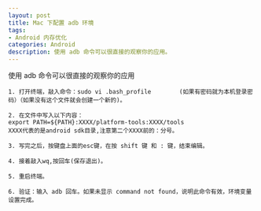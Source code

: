 ```yaml
---
layout: post
title: Mac 下配置 adb 环境
tags:
- Android 内存优化
categories: Android
description: 使用 adb 命令可以很直接的观察你的应用。
---
```


 使用 adb 命令可以很直接的观察你的应用



```
1. 打开终端，敲入命令：sudo vi .bash_profile        (如果有密码就为本机登录密码）（如果没有这个文件就会创建一个新的)。
```
``` 
2. 在文件中写入以下内容：
export PATH=${PATH}:XXXX/platform-tools:XXXX/tools
XXXX代表的是android sdk目录,注意第二个XXXX前的：分号。
``` 
``` 
3. 写完之后，按键盘上面的esc键，在按 shift 键 和 : 键，结束编辑。
``` 
``` 
4. 接着敲入wq,按回车(保存退出)。
``` 
``` 
5. 重启终端。
``` 
``` 
6. 验证：输入 adb 回车。如果未显示 command not found，说明此命令有效，环境变量设置完成。
``` 













